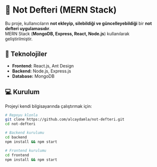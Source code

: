 # 📝 Not Defteri (MERN Stack)

Bu proje, kullanıcıların **not ekleyip, silebildiği ve güncelleyebildiği** bir **not defteri uygulamasıdır**.  
MERN Stack (**MongoDB, Express, React, Node.js**) kullanılarak geliştirilmiştir.

## 🚀 Teknolojiler  
- **Frontend:** React.js, Ant Design  
- **Backend:** Node.js, Express.js  
- **Database:** MongoDB  

## 💻 Kurulum  
Projeyi kendi bilgisayarında çalıştırmak için:

```bash
# Repoyu klonla
git clone https://github.com/alcaydamla/not-defteri.git
cd not-defteri

# Backend kurulumu
cd backend
npm install && npm start

# Frontend kurulumu
cd frontend
npm install && npm start

